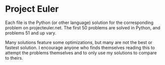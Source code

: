 # Project Euler
Each file is the Python (or other language) solution for the corresponding problem on projecteuler.net.
The first 50 problems are solved in Python, and problems 51 and up vary.

Many solutions feature some optimizations, but many are not the best or fastest solution.
I encourage anyone who finds themselves reading this to attempt the problems
themselves and to only use my solutions to compare to theirs.

